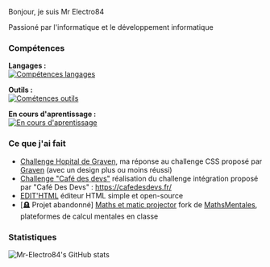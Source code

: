 Bonjour, je suis Mr Electro84

Passioné par l'informatique et le développement informatique

### Compétences
**Langages :** <br>
[![Compétences langages](https://skillicons.dev/icons?i=html,css,sass,dotnet)](https://skillicons.dev)

**Outils :** <br>
[![Cométences outils](https://skillicons.dev/icons?i=vscode,visualstudio,wordpress,replit,github,figma)](https://skillicons.dev)

**En cours d'aprentissage :** <br>
[![En cours d'aprentissage](https://skillicons.dev/icons?i=py,js,php,cs)](https://skillicons.dev)

### Ce que j'ai fait
* [Challenge Hopital de Graven](https://github.com/Mr-Electro84/ChallengeHopitalGraven), ma réponse au challenge CSS proposé par [Graven](https://www.youtube.com/c/Gravenilvectuto) (avec un design plus ou moins réussi)
* [Challenge "Café des devs"](https://focused-wright-0465d5.netlify.app/) réalisation du challenge intégration proposé par "Café Des Devs" : https://cafedesdevs.fr/
* [EDIT'HTML](https://github.com/Vapps-Line-std/EDIT-HTML) éditeur HTML simple et open-source
* [🪦 Projet abandonné] [Maths et matic projector](https://github.com/Vapps-Line-std/mem-projector) fork de [MathsMentales](https://github.com/seb-cogez/mathsmentales), plateformes de calcul mentales en classe

### Statistiques
![Mr-Electro84's GitHub stats](https://github-readme-stats.vercel.app/api?username=Mr-Electro84&show_icons=true)

<!---
Mr-Electro84/Mr-Electro84 is a ✨ special ✨ repository because its `README.md` (this file) appears on your GitHub profile.
You can click the Preview link to take a look at your changes.
--->
